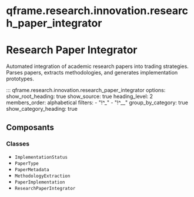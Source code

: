 # qframe.research.innovation.research_paper_integrator


Research Paper Integrator
========================

Automated integration of academic research papers into trading strategies.
Parses papers, extracts methodologies, and generates implementation prototypes.


::: qframe.research.innovation.research_paper_integrator
    options:
      show_root_heading: true
      show_source: true
      heading_level: 2
      members_order: alphabetical
      filters:
        - "!^_"
        - "!^__"
      group_by_category: true
      show_category_heading: true

## Composants

### Classes

- `ImplementationStatus`
- `PaperType`
- `PaperMetadata`
- `MethodologyExtraction`
- `PaperImplementation`
- `ResearchPaperIntegrator`

